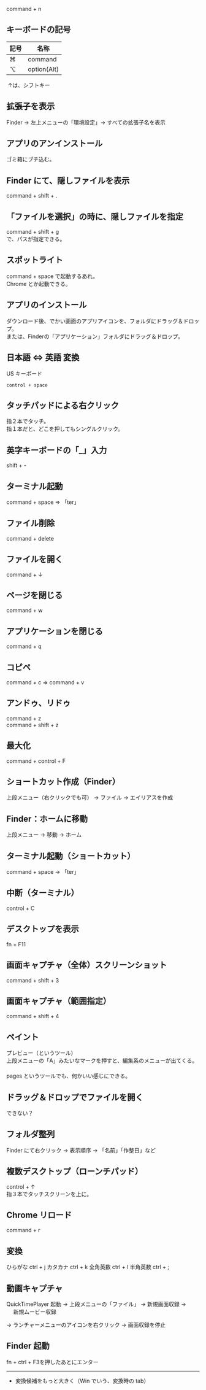 command + n

## キーボードの記号

|  記号  |  名称     |
|:-------|-----------|
|  ⌘    |  command       |
|  ⌥    |  option(Alt)   |


 ↑は、シフトキー


## 拡張子を表示
Finder -> 左上メニューの「環境設定」-> すべての拡張子名を表示


## アプリのアンインストール
ゴミ箱にブチ込む。


## Finder にて、隠しファイルを表示
command + shift + .


## 「ファイルを選択」の時に、隠しファイルを指定
command + shift + g  
で、パスが指定できる。


## スポットライト
command + space で起動するあれ。  
Chrome とか起動できる。


 ## アプリのインストール
 ダウンロード後、でかい画面のアプリアイコンを、フォルダにドラッグ＆ドロップ。  
 または、Finderの「アプリケーション」フォルダにドラッグ＆ドロップ。


## 日本語 ⇔ 英語 変換
US キーボード
```
control + space
```

## タッチパッドによる右クリック
指２本でタッチ。  
指１本だと、どこを押してもシングルクリック。


## 英字キーボードの「_」入力
shift + -


## ターミナル起動
command + space ⇒ 「ter」


## ファイル削除
command + delete


## ファイルを開く
command + ↓


## ページを閉じる
command + w


## アプリケーションを閉じる
command + q


## コピペ
command + c ⇒ command + v


## アンドゥ、リドゥ
command + z  
command + shift + z


## 最大化
command + control + F


## ショートカット作成（Finder）
上段メニュー（右クリックでも可） -> ファイル -> エイリアスを作成


## Finder：ホームに移動
上段メニュー -> 移動 -> ホーム


## ターミナル起動（ショートカット）
command + space -> 「ter」


## 中断（ターミナル）
control + C


## デスクトップを表示
fn + F11


## 画面キャプチャ（全体）スクリーンショット
command + shift + 3


## 画面キャプチャ（範囲指定）
command + shift + 4


## ペイント
プレビュー（というツール）  
上段メニューの「A」みたいなマークを押すと、編集系のメニューが出てくる。  
　  
pages というツールでも、何かいい感じにできる。


## ドラッグ＆ドロップでファイルを開く
できない？


## フォルダ整列
Finder にて右クリック -> 表示順序 -> 「名前」「作整日」など


## 複数デスクトップ（ローンチパッド）
control + ↑  
指３本でタッチスクリーンを上に。


## Chrome リロード
command + r


## 変換
ひらがな	ctrl + j
カタカナ	ctrl + k
全角英数	ctrl + l
半角英数	ctrl + ;


## 動画キャプチャ
QuickTimePlayer 起動 -> 上段メニューの「ファイル」 -> 新規画面収録 -> 
　                                               新規ムービー収録

 -> ランチャーメニューのアイコンを右クリック -> 画面収録を停止

## Finder 起動
fn + ctrl + F3を押したあとにエンター


______________________________________

 * 変換候補をもっと大きく（Win でいう、変換時の tab）


